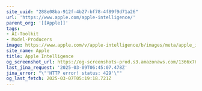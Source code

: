 ```yaml
---
site_uuid: "288e08ba-912f-4b27-bf78-4f89f9d71a26"
url: 'https://www.apple.com/apple-intelligence/'
parent_org: '[[Apple]]'
tags:
- AI-Toolkit
- Model-Producers
image: https://www.apple.com/v/apple-intelligence/b/images/meta/apple_intelligence__ctd5n16vmioi_og.png?202502271945
site_name: Apple
title: Apple Intelligence
og_screenshot_url: https://og-screenshots-prod.s3.amazonaws.com/1366x768/80/false/bce813dff2d6abac4b81c14fdb753b34a231cd8b2efea5481306fb08880c900d.jpeg
last_jina_request: '2025-03-09T06:45:07.478Z'
jina_error: "\"'HTTP error! status: 429'\""
og_last_fetch: 2025-03-07T05:19:18.721Z
---
```


